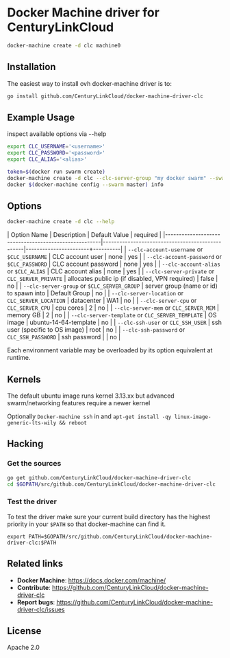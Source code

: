 
# Docker Machine driver for CenturyLinkCloud

```bash
docker-machine create -d clc machine0
```



## Installation

The easiest way to install ovh docker-machine driver is to:

```bash
go install github.com/CenturyLinkCloud/docker-machine-driver-clc
```

## Example Usage

inspect available options via --help


```bash
export CLC_USERNAME='<username>'
export CLC_PASSWORD='<password>'
export CLC_ALIAS='<alias>'

token=$(docker run swarm create)
docker-machine create -d clc --clc-server-group "my docker swarm" --swarm --swarm-discovery --swarm-token token://$token master
docker $(docker-machine config --swarm master) info
```


## Options

```bash
docker-machine create -d clc --help
```


| Option Name                                          | Description                                     | Default Value         | required |
|------------------------------------------------------|-------------------------------------------------|-----------------------+----------|
| ``--clc-account-username`` or ``$CLC_USERNAME``      | CLC account user                                | none                  | yes      |
| ``--clc-account-password`` or ``$CLC_PASSWORD``      | CLC account password                            | none                  | yes      |
| ``--clc-account-alias`` or ``$CLC_ALIAS``            | CLC account alias                               | none                  | yes      |
| ``--clc-server-private`` or ``CLC_SERVER_PRIVATE``   | allocates public ip (if disabled, VPN required) | false                 | no       |
| ``--clc-server-group`` or ``$CLC_SERVER_GROUP``      | server group (name or id) to spawn into         | Default Group         | no       |
| ``--clc-server-location`` or ``CLC_SERVER_LOCATION`` | datacenter                                      | WA1                   | no       |
| ``--clc-server-cpu`` or ``CLC_SERVER_CPU``           | cpu cores                                       | 2                     | no       |
| ``--clc-server-mem`` or ``CLC_SERVER_MEM``           | memory GB                                       | 2                     | no       |
| ``--clc-server-template`` or ``CLC_SERVER_TEMPLATE`` | OS image                                        | ubuntu-14-64-template | no       |
| ``--clc-ssh-user`` or ``CLC_SSH_USER``               | ssh user (specific to OS image)                 | root                  | no       |
| ``--clc-ssh-password`` or ``CLC_SSH_PASSWORD``       | ssh password                                    | <generated>           | no       |


Each environment variable may be overloaded by its option equivalent at runtime.

## Kernels

The default ubuntu image runs kernel 3.13.xx but advanced swarm/networking features require a newer kernel

Optionally `Docker-machine ssh` in and `apt-get install -qy linux-image-generic-lts-wily && reboot`

## Hacking

### Get the sources

```bash
go get github.com/CenturyLinkCloud/docker-machine-driver-clc
cd $GOPATH/src/github.com/CenturyLinkCloud/docker-machine-driver-clc
```

### Test the driver

To test the driver make sure your current build directory has the highest
priority in your ``$PATH`` so that docker-machine can find it.

```
export PATH=$GOPATH/src/github.com/CenturyLinkCloud/docker-machine-driver-clc:$PATH
```

## Related links

- **Docker Machine**: https://docs.docker.com/machine/
- **Contribute**: https://github.com/CenturyLinkCloud/docker-machine-driver-clc
- **Report bugs**: https://github.com/CenturyLinkCloud/docker-machine-driver-clc/issues

## License

Apache 2.0
